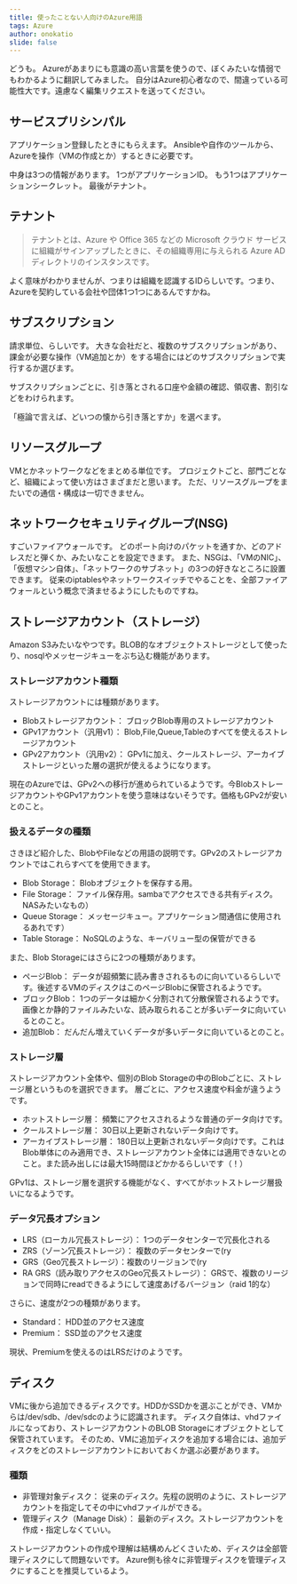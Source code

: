```yaml
---
title: 使ったことない人向けのAzure用語
tags: Azure
author: onokatio
slide: false
---
```

どうも。
Azureがあまりにも意識の高い言葉を使うので、ぼくみたいな情弱でもわかるように翻訳してみました。
自分はAzure初心者なので、間違っている可能性大です。遠慮なく編集リクエストを送ってください。

## サービスプリシンパル

アプリケーション登録したときにもらえます。
Ansibleや自作のツールから、Azureを操作（VMの作成とか）するときに必要です。

中身は3つの情報があります。
1つがアプリケーションID。
もう1つはアプリケーションシークレット。
最後がテナント。

## テナント

>テナントとは、Azure や Office 365 などの Microsoft クラウド サービスに組織がサインアップしたときに、その組織専用に与えられる Azure AD ディレクトリのインスタンスです。

よく意味がわかりませんが、つまりは組織を認識するIDらしいです。つまり、Azureを契約している会社や団体1つ1つにあるんですかね。

## サブスクリプション

請求単位、らしいです。
大きな会社だと、複数のサブスクリプションがあり、課金が必要な操作（VM追加とか）をする場合にはどのサブスクリプションで実行するか選びます。

サブスクリプションごとに、引き落とされる口座や金額の確認、領収書、割引などをわけられます。

「極論で言えば、どいつの懐から引き落とすか」を選べます。

## リソースグループ

VMとかネットワークなどをまとめる単位です。
プロジェクトごと、部門ごとなど、組織によって使い方はさまざまだと思います。
ただ、リソースグループをまたいでの通信・構成は一切できません。

## ネットワークセキュリティグループ(NSG)

すごいファイアウォールです。
どのポート向けのパケットを通すか、どのアドレスだと弾くか、みたいなことを設定できます。
また、NSGは、「VMのNIC」、「仮想マシン自体」、「ネットワークのサブネット」の3つの好きなところに設置できます。
従来のiptablesやネットワークスイッチでやることを、全部ファイアウォールという概念で済ませるようにしたものですね。

## ストレージアカウント（ストレージ）

Amazon S3みたいなやつです。BLOB的なオブジェクトストレージとして使ったり、nosqlやメッセージキューをぶち込む機能があります。

### ストレージアカウント種類

ストレージアカウントには種類があります。

- Blobストレージアカウント： ブロックBlob専用のストレージアカウント
- GPv1アカウント（汎用v1）： Blob,File,Queue,Tableのすべてを使えるストレージアカウント
- GPv2アカウント（汎用v2）： GPv1に加え、クールストレージ、アーカイブストレージといった層の選択が使えるようになります。

現在のAzureでは、GPv2への移行が進められているようです。今BlobストレージアカウントやGPv1アカウントを使う意味はないそうです。価格もGPv2が安いとのこと。

### 扱えるデータの種類

さきほど紹介した、BlobやFileなどの用語の説明です。GPv2のストレージアカウントではこれらすべてを使用できます。

- Blob Storage： Blobオブジェクトを保存する用。
- File Storage： ファイル保存用。sambaでアクセスできる共有ディスク。NASみたいなもの）
- Queue Storage： メッセージキュー。アプリケーション間通信に使用されるあれです）
- Table Storage： NoSQLのような、キーバリュー型の保管ができる

また、Blob Storageにはさらに2つの種類があります。

- ページBlob： データが超頻繁に読み書きされるものに向いているらしいです。後述するVMのディスクはこのページBlobに保管されるようです。
- ブロックBlob： 1つのデータは細かく分割されて分散保管されるようです。画像とか静的ファイルみたいな、読み取られることが多いデータに向いているとのこと。
- 追加Blob： だんだん増えていくデータが多いデータに向いているとのこと。

### ストレージ層

ストレージアカウント全体や、個別のBlob Storageの中のBlobごとに、ストレージ層というものを選択できます。
層ごとに、アクセス速度や料金が違うようです。

- ホットストレージ層： 頻繁にアクセスされるような普通のデータ向けです。
- クールストレージ層： 30日以上更新されないデータ向けです。
- アーカイブストレージ層： 180日以上更新されないデータ向けです。これはBlob単体にのみ適用でき、ストレージアカウント全体には適用できないとのこと。また読み出しには最大15時間ほどかかるらしいです（！）

GPv1は、ストレージ層を選択する機能がなく、すべてがホットストレージ層扱いになるようです。

### データ冗長オプション

- LRS（ローカル冗長ストレージ）： 1つのデータセンターで冗長化される
- ZRS（ゾーン冗長ストレージ）： 複数のデータセンターで(ry
- GRS（Geo冗長ストレージ）：複数のリージョンで(ry
- RA GRS（読み取りアクセスのGeo冗長ストレージ）： GRSで、複数のリージョンで同時にreadできるようにして速度あげるバージョン（raid 1的な）

さらに、速度が2つの種類があります。

- Standard： HDD並のアクセス速度
- Premium： SSD並のアクセス速度

現状、Premiumを使えるのはLRSだけのようです。

## ディスク

VMに後から追加できるディスクです。HDDかSSDかを選ぶことができ、VMからは/dev/sdb、/dev/sdcのように認識されます。
ディスク自体は、vhdファイルになっており、ストレージアカウントのBLOB Storageにオブジェクトとして保管されています。
そのため、VMに追加ディスクを追加する場合には、追加ディスクをどのストレージアカウントにおいておくか選ぶ必要があります。

### 種類

- 非管理対象ディスク： 従来のディスク。先程の説明のように、ストレージアカウントを指定してその中にvhdファイルができる。
- 管理ディスク（Manage Disk）： 最新のディスク。ストレージアカウントを作成・指定しなくていい。

ストレージアカウントの作成や理解は結構めんどくさいため、ディスクは全部管理ディスクにして問題ないです。
Azure側も徐々に非管理ディスクを管理ディスクにすることを推奨しているよう。

